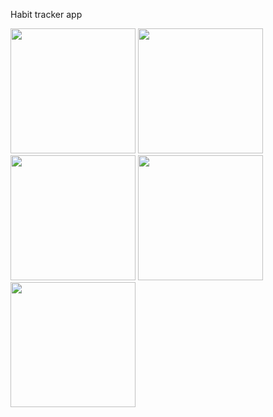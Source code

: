 Habit tracker app 


<img src="https://user-images.githubusercontent.com/92254744/198618688-9fcdc34b-0c28-4214-8c9b-c111046b0205.png" width="200" />

<img src="https://user-images.githubusercontent.com/92254744/198619911-833c9a74-87ee-4a7e-aa7c-56cefd7afaf1.png" width="200" />

<img src="https://user-images.githubusercontent.com/92254744/198620578-0e03247e-5fe9-45d7-9947-6bf7a3d07a23.png" width="200" />

<img src="https://user-images.githubusercontent.com/92254744/198621236-f615d5e1-764e-41f0-beb9-d2ec47411794.png" width="200" />

<img src="https://user-images.githubusercontent.com/92254744/198621298-cc4f7185-b483-4005-a05c-383d8a01aa92.png" width="200" />
